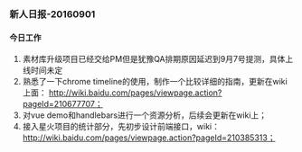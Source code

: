 ### 新人日报-20160901

#### 今日工作

1. 素材库升级项目已经交给PM但是犹豫QA排期原因延迟到9月7号提测，具体上线时间未定
2. 熟悉了一下chrome timeline的使用，制作一个比较详细的指南，更新在wiki上面： <http://wiki.baidu.com/pages/viewpage.action?pageId=210677707；>
3. 对vue demo和handlebars进行一个资源分析，后续会更新在wiki上；
4. 接入星火项目的统计部分，先初步设计前端接口，wiki：<http://wiki.baidu.com/pages/viewpage.action?pageId=210385313；>
